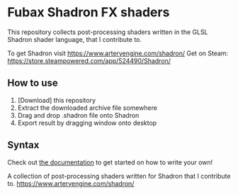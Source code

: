 Fubax Shadron FX shaders
========================

This repository collects post-processing shaders written in the GLSL Shadron shader language, that I contribute to.

To get Shadron visit https://www.arteryengine.com/shadron/
Get on Steam: https://store.steampowered.com/app/524490/Shadron/

How to use
----------

1. [Download] this repository
2. Extract the downloaded archive file somewhere
3. Drag and drop .shadron file onto Shadron
4. Export result by dragging window onto desktop

Syntax
------

Check out [the documentation](https://www.arteryengine.com/shadron/doc/) to get started on how to write your own!


A collection of post-processing shaders written for Shadron that I contribute to. https://www.arteryengine.com/shadron/